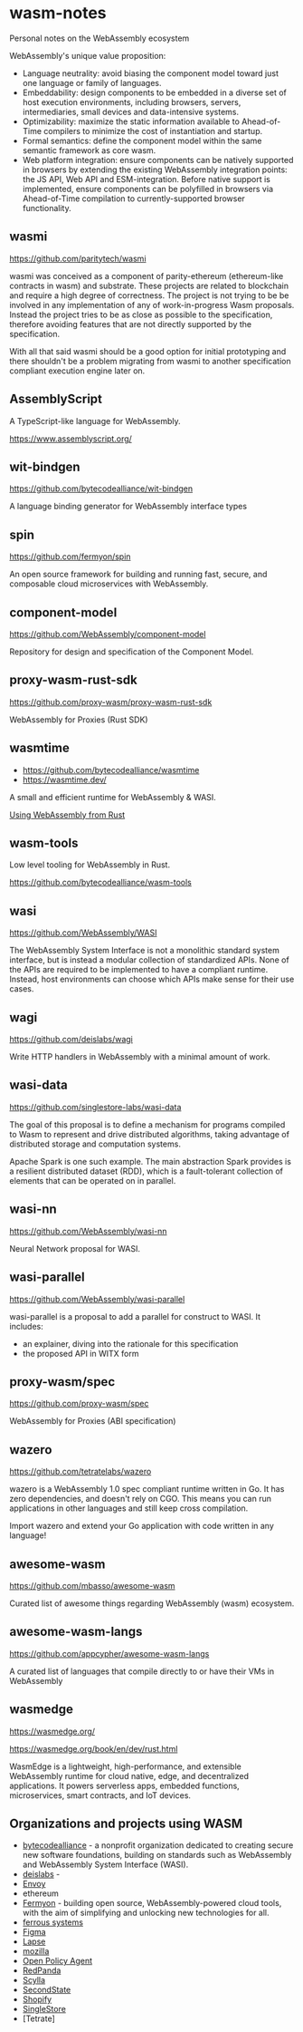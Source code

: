 # wasm-notes
Personal notes on the WebAssembly ecosystem

WebAssembly's unique value proposition:

* Language neutrality: avoid biasing the component model toward just one language or family of languages.
* Embeddability: design components to be embedded in a diverse set of host execution environments, including browsers, servers, intermediaries, small devices and data-intensive systems.
* Optimizability: maximize the static information available to Ahead-of-Time compilers to minimize the cost of instantiation and startup.
* Formal semantics: define the component model within the same semantic framework as core wasm.
* Web platform integration: ensure components can be natively supported in browsers by extending the existing WebAssembly integration points: the JS API, Web API and ESM-integration. Before native support is implemented, ensure components can be polyfilled in browsers via Ahead-of-Time compilation to currently-supported browser functionality.


## wasmi

https://github.com/paritytech/wasmi

wasmi was conceived as a component of parity-ethereum (ethereum-like contracts in wasm) and substrate. These projects are related to blockchain and require a high degree of correctness. The project is not trying to be be involved in any implementation of any of work-in-progress Wasm proposals. Instead the project tries to be as close as possible to the specification, therefore avoiding features that are not directly supported by the specification.

With all that said wasmi should be a good option for initial prototyping and there shouldn't be a problem migrating from wasmi to another specification compliant execution engine later on.


## AssemblyScript

A TypeScript-like language for WebAssembly.

https://www.assemblyscript.org/


## wit-bindgen

https://github.com/bytecodealliance/wit-bindgen

A language binding generator for WebAssembly interface types 


## spin

https://github.com/fermyon/spin

An open source framework for building and running fast, secure, and composable cloud microservices with WebAssembly.

## component-model

https://github.com/WebAssembly/component-model

Repository for design and specification of the Component Model.

## proxy-wasm-rust-sdk
https://github.com/proxy-wasm/proxy-wasm-rust-sdk

WebAssembly for Proxies (Rust SDK) 


## wasmtime
* https://github.com/bytecodealliance/wasmtime
* https://wasmtime.dev/

A small and efficient runtime for WebAssembly & WASI.

[Using WebAssembly from Rust](https://docs.wasmtime.dev/lang-rust.html)

## wasm-tools

Low level tooling for WebAssembly in Rust. 

https://github.com/bytecodealliance/wasm-tools


## wasi

https://github.com/WebAssembly/WASI

The WebAssembly System Interface is not a monolithic standard system interface, but is instead a modular collection of standardized APIs. None of the APIs are required to be implemented to have a compliant runtime. Instead, host environments can choose which APIs make sense for their use cases.

## wagi

https://github.com/deislabs/wagi

Write HTTP handlers in WebAssembly with a minimal amount of work.

## wasi-data

https://github.com/singlestore-labs/wasi-data

The goal of this proposal is to define a mechanism for programs compiled to Wasm to represent and drive distributed algorithms, taking advantage of distributed storage and computation systems.

Apache Spark is one such example. The main abstraction Spark provides is a resilient distributed dataset (RDD), which is a fault-tolerant collection of elements that can be operated on in parallel.

## wasi-nn

https://github.com/WebAssembly/wasi-nn

Neural Network proposal for WASI.

## wasi-parallel

https://github.com/WebAssembly/wasi-parallel

wasi-parallel is a proposal to add a parallel for construct to WASI. It includes:
* an explainer, diving into the rationale for this specification
* the proposed API in WITX form

## proxy-wasm/spec

https://github.com/proxy-wasm/spec

WebAssembly for Proxies (ABI specification) 

## wazero

https://github.com/tetratelabs/wazero

wazero is a WebAssembly 1.0 spec compliant runtime written in Go. It has zero dependencies, and doesn't rely on CGO. This means you can run applications in other languages and still keep cross compilation.

Import wazero and extend your Go application with code written in any language!


## awesome-wasm

https://github.com/mbasso/awesome-wasm

Curated list of awesome things regarding WebAssembly (wasm) ecosystem. 

## awesome-wasm-langs

https://github.com/appcypher/awesome-wasm-langs

A curated list of languages that compile directly to or have their VMs in WebAssembly 


## wasmedge

https://wasmedge.org/

https://wasmedge.org/book/en/dev/rust.html

WasmEdge is a lightweight, high-performance, and extensible WebAssembly runtime for cloud native, edge, and decentralized applications. It powers serverless apps, embedded functions, microservices, smart contracts, and IoT devices. 

## Organizations and projects using WASM

* [bytecodealliance](https://bytecodealliance.org/) - a nonprofit organization dedicated to creating secure new software foundations, building on standards such as WebAssembly and WebAssembly System Interface (WASI).
* [deislabs](https://github.com/deislabs) - 
* [Envoy](https://thenewstack.io/wasm-modules-and-envoy-extensibility-explained-part-1/)
* ethereum
* [Fermyon](https://www.fermyon.com/) -  building open source, WebAssembly-powered cloud tools, with the aim of simplifying and unlocking new technologies for all.
* [ferrous systems](https://ferrous-systems.com/)
* [Figma](https://www.figma.com/)
* [Lapse](https://github.com/lapce/lapce)
* [mozilla](https://www.mozilla.org/en-US/)
* [Open Policy Agent](https://www.openpolicyagent.org/docs/latest/wasm/)
* [RedPanda](https://redpanda.com/blog/wasm-architecture/)
* [Scylla](https://www.scylladb.com/)
* [SecondState](https://www.secondstate.io/)
* [Shopify](https://www.shopify.com/)
* [SingleStore](https://www.singlestore.com/)
* [Tetrate]
